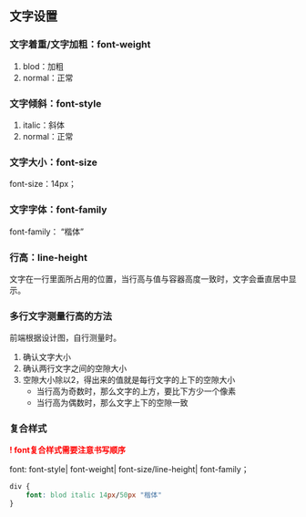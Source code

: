 ## 文字设置

### 文字着重/文字加粗：font-weight

1. blod：加粗
2. normal：正常



### 文字倾斜：font-style

1. italic：斜体
2. normal：正常



### 文字大小：font-size

font-size：14px；



### 文字字体：font-family

font-family： “楷体”



### 行高：line-height

文字在一行里面所占用的位置，当行高与值与容器高度一致时，文字会垂直居中显示。



### 多行文字测量行高的方法

前端根据设计图，自行测量时。

1. 确认文字大小
2. 确认两行文字之间的空隙大小
3. 空隙大小除以2，得出来的值就是每行文字的上下的空隙大小
   - 当行高为奇数时，那么文字的上方，要比下方少一个像素
   - 当行高为偶数时，那么文字上下的空隙一致



### 复合样式

**<span style="color: red">! font复合样式需要注意书写顺序</span>**

 font: font-style| font-weight| font-size/line-height| font-family；

```css
div {
    font: blod italic 14px/50px "楷体"
}
```

